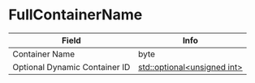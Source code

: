 # FullContainerName

<table><thead><tr><th>Field</th><th>Info</th></tr></thead><tbody>
<tr><td>Container Name</td><td>byte</td></tr>
<tr><td>Optional Dynamic Container ID</td><td><a href="../types/Optional_unsigned int.md">std::optional&lt;unsigned int&gt;</a></td></tr>
</tbody></table>